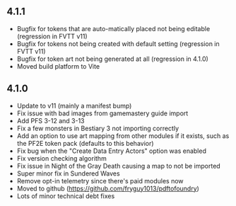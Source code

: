 ## 4.1.1

- Bugfix for tokens that are auto-matically placed not being editable (regression in FVTT v11)
- Bugfix for tokens not being created with default setting (regression in FVTT v11)
- Bugfix for token art not being generated at all (regression in 4.1.0)
- Moved build platform to Vite

## 4.1.0

- Update to v11 (mainly a manifest bump)
- Fix issue with bad images from gamemastery guide import
- Add PFS 3-12 and 3-13
- Fix a few monsters in Bestiary 3 not importing correctly
- Add an option to use art mapping from other modules if it exists, such as the PF2E token pack (defaults to this behavior)
- Fix bug when the "Create Data Entry Actors" option was enabled
- Fix version checking algorithm
- Fix issue in Night of the Gray Death causing a map to not be imported
- Super minor fix in Sundered Waves
- Remove opt-in telemetry since there's paid modules now
- Moved to github (https://github.com/fryguy1013/pdftofoundry)
- Lots of minor technical debt fixes